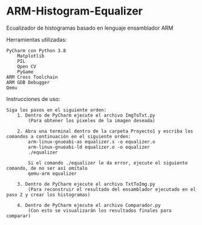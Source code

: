 # ARM-Histogram-Equalizer

Ecualizador de histogramas basado en lenguaje ensamblador ARM

Herramientas utilizadas:

	PyCharm con Python 3.8
		Matplotlib
		PIL
		Open CV
		PyGame
	ARM Cross Toolchain
	ARM GDB Debugger
	Qemu

Instrucciones de uso:

	Siga los pasos en el siguiente orden:
		1. Dentro de PyCharm ejecute el archivo ImgToTxt.py 
			(Para obtener los pixeles de la imagen deseada)
			
		2. Abra una terminal dentro de la carpeta Proyecto1 y escriba los comandos a continuación en el siguiente orden: 
			arm-linux-gnueabi-as equalizer.s -o equalizer.o
			arm-linux-gnueabi-ld equalizer.o -o equalizer
			./equalizer
			
			Si el comando ./equalizer le da error, ejecute el siguiente comando, de no ser así omítalo
			qemu-arm equalizer

		3. Dentro de PyCharm ejecute el archivo TxtToImg.py 
			(Para reconstruir el resultado del ensamblador ejecutado en el paso 2 y crear los histogramas)
			
		4. Dentro de PyCharm ejecute el archivo Comparador.py
			(Con esto se visualizarán los resultados finales para comparar)
